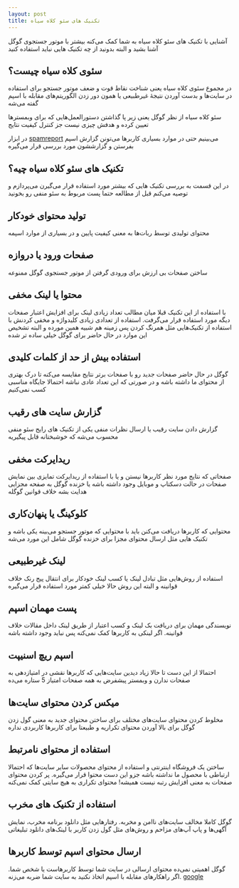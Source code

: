 ```yaml
---
layout: post
title: تکنیک های سئو کلاه سیاه
---
```


آشنایی با تکنیک های سئو کلاه سیاه به شما کمک می‌کنه بیشتر با موتور جستجوی گوگل آشنا بشید و البته بدونید از چه تکنیک هایی نباید استفاده کنید

## سئوی کلاه سیاه چیست؟

در مجموع سئوی کلاه سیاه یعنی شناخت نقاط قوت و ضعف موتور جستجو برای استفاده در سایت‌ها و بدست آوردن نتیجۀ غیرطبیعی یا همون دور زدن الگوریتم‌های مقابله با اسپم گفته می‌شه

سئو کلاه سیاه از نظر گوگل یعنی زیر پا گذاشتن دستورالعمل‌هایی که برای وبمسترها تعیین کرده و هدفش چیزی نیست جز کنترل کیفیت نتایج

در ابزار [spamreport](https://www.google.com/webmasters/tools/spamreport) می‌بینیم حتی در موارد بسیاری کاربرها می‌تونن گزارش اسپم بفرستن و گزارششون مورد بررسی قرار می‌گیره

## تکنیک های سئو کلاه سیاه چیه؟

در این قسمت به بررسی تکنیک هایی که بیشتر مورد استفاده قرار می‌گیرن می‌پردازم و توصیه می‌کنم قبل از مطالعه حتما پست مربوط به سئو منفی رو بخونید

## تولید محتوای خودکار

محتوای تولیدی توسط ربات‌ها به معنی کیفیت پایین و در بسیاری از موارد اسپمه

## صفحات ورود یا دروازه

ساختن صفحات بی ارزش برای ورودی گرفتن از موتور جستجوی گوگل ممنوعه

## محتوا یا لینک مخفی

با استفاده از این تکنیک قبلا میان مطالب تعداد زیادی لینک برای افزایش اعتبار صفحات دیگه مورد استفاده قرار می‌گرفت. استفاده از تعدادی زیادی کلیدواژه و مخفی کردنش با استفاده از تکنیک‌هایی مثل همرنگ کردن پس زمینه هم شبیه همین مورده و البته تشخیص این موارد در حال حاضر برای گوگل خیلی ساده تر شده

## استفاده بیش از حد از کلمات کلیدی

گوگل در حال حاضر صفحات جدید رو با صفحات برتر نتایج مقایسه می‌کنه تا درک بهتری از محتوای ما داشته باشه و در صورتی که این تعداد عادی نباشه احتمالا جایگاه مناسبی کسب نمی‌کنیم

## گزارش سایت های رقیب

گزارش دادن سایت رقیب یا ارسال نظرات منفی یکی از تکنیک های رایج سئو منفی محسوب می‌شه که خوشبختانه قابل پیگیریه

## ریدایرکت مخفی

صفحاتی که نتایج مورد نظر کاربرها نیستن و یا با استفاده از ریدایرکت تمایزی بین نمایش صفحات در حالت دسکتاپ و موبایل وجود داشته باشه یا خزنده گوگل به صفحه مجزایی هدایت بشه خلاف قوانین گوگله

## کلوکینگ یا پنهان‌کاری

محتوایی که کاربرها دریافت می‌کنن باید با محتوایی که موتور جستجو می‌بینه یکی باشه و تکنیک هایی مثل ارسال محتوای مجزا برای خزنده گوگل شامل این مورد می‌شه

## لینک غیرطبیعی

استفاده از روش‌هایی مثل تبادل لینک یا کسب لینک خودکار برای انتقال پیج رنک خلاف قوانینه و البته این روش حالا خیلی کمتر مورد استفاده قرار می‌گیره

## پست مهمان اسپم

نویسندگی مهمان برای دریافت بک لینک و کسب اعتبار از طریق لینک داخل مقالات خلاف قوانینه. اگر لینکی به کاربرها کمک نمی‌کنه پس نباید وجود داشته باشه

## اسپم ریچ اسنیپت

احتمالا از این دست تا حالا زیاد دیدین سایت‌هایی که کاربرها نقشی در امتیازدهی به صفحات ندارن و وبمستر پیشفرض به همه صفحات امتیاز 5 ستاره می‌ده

## میکس کردن محتوای سایت‌ها

مخلوط کردن محتوای سایت‌های مختلف برای ساختن محتوای جدید به معنی گول زدن گوگل برای بالا آوردن محتوای تکراریه و طبیعتا برای کاربرها کاربردی نداره

## استفاده از محتوای نامرتبط

ساختن یک فروشگاه اینترنتی و استفاده از محتوای محصولات سایر سایت‌ها که احتمالا ارتباطی با محصول ما نداشته باشه جزو این دست محتوا قرار می‌گیره. پر کردن محتوای صفحات به معنی افزایش رتبه نیست همیشه! محتوای تکراری به هیچ سایتی کمک نمی‌کنه

## استفاده از تکنیک های مخرب

گوگل کاملا مخالف سایت‌های ناامن و مخربه. رفتارهایی مثل دانلود برنامه مخرب، نمایش آگهی‌ها و پاپ آپ‌های مزاحم و روش‌های مثل گول زدن کاربر با لینک‌های دانلود تبلیغاتی

## ارسال محتوای اسپم توسط کاربرها

گوگل اهمیتی نمی‌ده محتوای ارسالی در سایت شما توسط کاربرهاست یا شخص شما. اگر راهکارهای مقابله با اسپم اتخاذ نکنید به سایت شما ضربه می‌زنه. [google](https://support.google.com/webmasters/topic/6001971)
